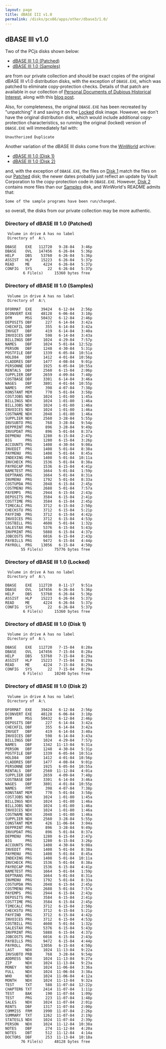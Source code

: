 ```yaml
---
layout: page
title: dBASE III v1.0
permalink: /disks/pcx86/apps/other/dbase3/1.0/
---
```


dBASE III v1.0
--------------

Two of the PCjs disks shown below:

- [dBASE III 1.0 (Patched)](#directory-of-dbase-iii-10-patched)
- [dBASE III 1.0 (Samples)](#directory-of-dbase-iii-10-samples)

are from our private collection and should be exact copies of the original dBASE III v1.0 distribution disks, with the
exception of `DBASE.EXE`, which was patched to eliminate copy-protection checks.  Details of that patch are available
in our collection of [Personal Documents of Dubious Historical Interest](/docs/personal/#dbase-iii-copy-protection),
along with this [blog post](/blog/2017/08/11/).

Also, for completeness, the original `DBASE.EXE` has been recreated by "unpatching" it and saving it on the
[Locked](#directory-of-dbase-iii-10-locked) disk image.  However, we don't have the original distribution disk, which
would include additional copy-protection characteristics, so running the original (locked) version of `DBASE.EXE` will
immediately fail with:

	Unauthorized Duplicate

Another variation of the dBASE III disks come from the [WinWorld](https://winworldpc.com/product/dbase/iii-v10) archive:

- [dBASE III 1.0 (Disk 1)](#directory-of-dbase-iii-10-disk-1)
- [dBASE III 1.0 (Disk 2)](#directory-of-dbase-iii-10-disk-2)

and, with the exception of `DBASE.EXE`, the files on [Disk 1](#directory-of-dbase-iii-10-disk-1) match the files on our
[Patched](#directory-of-dbase-iii-10-patched) disk; the newer dates probably just reflect an update by Vault Corporation
to the copy-protection code in `DBASE.EXE`.  However, [Disk 2](#directory-of-dbase-iii-10-disk-2) contains more files
than our [Samples](#directory-of-dbase-iii-10-samples) disk, and WinWorld's README admits that:

	Some of the sample programs have been run/changed.

so overall, the disks from our private collection may be more authentic.

### Directory of dBASE III 1.0 (Patched)

	 Volume in drive A has no label
	 Directory of  A:\
	
	DBASE    EXE   112720   9-28-84   3:46p
	DBASE    OVL   147456   6-26-84   5:36p
	HELP     DBS    53760   6-26-84   5:36p
	ASSIST   HLP    15223   6-26-84   5:37p
	READ     ME      4224   6-26-84   5:37p
	CONFIG   SYS       22   6-26-84   5:37p
	        6 File(s)     15360 bytes free

### Directory of dBASE III 1.0 (Samples)

	 Volume in drive A has no label
	 Directory of  A:\
	
	DFORMAT  EXE    39424   6-12-84   2:56p
	DCONVERT EXE    48128   6-06-84   3:10p
	DFM      MSG    50432   6-12-84   2:46p
	DEPOSITS DBF      227   6-14-84   3:42a
	CHECKFIL DBF      355   6-14-84   3:42a
	INVGET   DBF      419   6-14-84   3:40a
	INVOICES DBF      598   6-14-84   3:43a
	BILLINGS DBF     1024   4-29-84   7:57p
	NAMES    DBF     1024   5-01-84  12:52p
	PERSON   DBF     1248   4-30-84   5:31p
	POSTFILE DBF     1339   6-05-84  10:51a
	HOLD84   DBF     1412   4-01-84  10:56p
	CLADDRES DBF     1477   4-08-84   9:01p
	PERSONNE DBF     1925   6-05-84  10:55a
	RENTALS  DBF     2560   6-15-84   2:06p
	SUPPLIER DBF     2659   4-09-84   7:40p
	COSTBASE DBF     3301   6-14-84   3:46a
	WAGES    DBF     3801   4-01-84  10:55p
	NAMES    FMT      398   4-07-84   7:38p
	KONSTANT MEM      770   5-01-84   3:58p
	COSTJOBS NDX     1024   1-01-80   1:45a
	BILLINGS NDX     1024   1-01-80   1:46a
	BILLJOBS NDX     1024   1-01-80   1:46a
	INVOICES NDX     1024   1-01-80   1:46a
	COSTNAME NDX     2048   1-01-80   1:46a
	SUPPLIER NDX     2560   3-28-84   5:55p
	INVSUBTO PRG      768   3-28-84   9:54p
	DEPPRINT PRG      896   3-28-84   9:49p
	INVUPDAT PRG      896   5-01-84   8:37a
	DEPMENU  PRG     1280   6-15-84   2:47p
	BIG      PRG     1280   6-15-84   3:26p
	ACCOUNTS PRG     1408   4-30-84   9:08a
	INVEDIT  PRG     1408   5-01-84   8:38a
	PAYMENU  PRG     1408   5-01-84   8:45a
	INDEXING PRG     1408   5-01-84  10:11a
	INVCHECK PRG     1536   5-01-84   8:38a
	PAYRECAP PRG     1536   6-15-84   4:41p
	NAMETEST PRG     1664   5-01-84   1:59p
	DEPTRANS PRG     1664   5-01-84   8:31a
	INVMENU  PRG     1792   5-01-84   8:33a
	COSTUPDA PRG     2048   6-15-84   2:45p
	COSTMENU PRG     2688   5-01-84   7:57a
	PAYEMPS  PRG     2944   6-15-84   2:43p
	DEPOSITS PRG     3584   6-15-84   2:41p
	COSTTIME PRG     3584   6-15-84   2:45p
	TIMECALC PRG     3712   6-15-84   2:50p
	CHECKSTU PRG     3712   6-15-84   5:21p
	PAYFIND  PRG     3712   6-15-84   4:42p
	INVOICES PRG     3712   6-15-84   4:53p
	COSTBILL PRG     4608   5-01-84   1:32p
	SALESTAX PRG     5376   6-15-84   5:43p
	INVPRINT PRG     5888   6-15-84   4:37p
	JOBCOSTS PRG     6016   6-15-84   2:43p
	PAYBILLS PRG     9472   6-15-84   4:44p
	PAYROLL  PRG    13056   6-15-84   4:50p
	       55 File(s)     75776 bytes free

### Directory of dBASE III 1.0 (Locked)

	 Volume in drive A has no label
	 Directory of  A:\
	
	DBASE    EXE   112720   8-11-17   9:51a
	DBASE    OVL   147456   6-26-84   5:36p
	HELP     DBS    53760   6-26-84   5:36p
	ASSIST   HLP    15223   6-26-84   5:37p
	READ     ME      4224   6-26-84   5:37p
	CONFIG   SYS       22   6-26-84   5:37p
	        6 File(s)     15360 bytes free

### Directory of dBASE III 1.0 (Disk 1)

	 Volume in drive A has no label
	 Directory of  A:\
	
	DBASE    EXE   112720   7-15-84   8:28a
	DBASE    OVL   147456   7-15-84   8:28a
	HELP     DBS    53760   7-15-84   8:29a
	ASSIST   HLP    15223   7-15-84   8:29a
	READ     ME      4224   7-15-84   8:29a
	CONFIG   SYS       22   7-15-84   8:29a
	        6 File(s)     10240 bytes free

### Directory of dBASE III 1.0 (Disk 2)

	 Volume in drive A has no label
	 Directory of  A:\
	
	DFORMAT  EXE    39424   6-12-84   2:56p
	DCONVERT EXE    48128   6-06-84   3:10p
	DFM      MSG    50432   6-12-84   2:46p
	DEPOSITS DBF      227   6-14-84   3:42a
	CHECKFIL DBF      355   6-14-84   3:42a
	INVGET   DBF      419   6-14-84   3:40a
	INVOICES DBF      598   6-14-84   3:43a
	BILLINGS DBF     1024   4-29-84   7:57p
	NAMES    DBF     1342  11-13-84   9:31a
	PERSON   DBF     1248   4-30-84   5:31p
	POSTFILE DBF     1339   6-05-84  10:51a
	HOLD84   DBF     1412   4-01-84  10:56p
	CLADDRES DBF     1477   4-08-84   9:01p
	PERSONNE DBF     1925   6-05-84  10:55a
	RENTALS  DBF     2560  11-12-84   4:01a
	SUPPLIER DBF     2659   4-09-84   7:40p
	COSTBASE DBF     3301   6-14-84   3:46a
	WAGES    DBF     3801   4-01-84  10:55p
	NAMES    FMT      398   4-07-84   7:38p
	KONSTANT MEM      770   5-01-84   3:58p
	COSTJOBS NDX     1024   1-01-80   1:45a
	BILLINGS NDX     1024   1-01-80   1:46a
	BILLJOBS NDX     1024   1-01-80   1:46a
	INVOICES NDX     1024   1-01-80   1:46a
	COSTNAME NDX     2048   1-01-80   1:46a
	SUPPLIER NDX     2560   3-28-84   5:55p
	CONSTANT MEM      426  11-06-84   3:04a
	DEPPRINT PRG      896   3-28-84   9:49p
	INVUPDAT PRG      896   5-01-84   8:37a
	DEPMENU  PRG     1280   6-15-84   2:47p
	BIG      PRG     1280   6-15-84   3:26p
	ACCOUNTS PRG     1408   4-30-84   9:08a
	INVEDIT  PRG     1408   5-01-84   8:38a
	PAYMENU  PRG     1408   5-01-84   8:45a
	INDEXING PRG     1408   5-01-84  10:11a
	INVCHECK PRG     1536   5-01-84   8:38a
	PAYRECAP PRG     1536   6-15-84   4:41p
	NAMETEST PRG     1664   5-01-84   1:59p
	DEPTRANS PRG     1664   5-01-84   8:31a
	INVMENU  PRG     1792   5-01-84   8:33a
	COSTUPDA PRG     2048   6-15-84   2:45p
	COSTMENU PRG     2688   5-01-84   7:57a
	PAYEMPS  PRG     2944   6-15-84   2:43p
	DEPOSITS PRG     3584   6-15-84   2:41p
	COSTTIME PRG     3584   6-15-84   2:45p
	TIMECALC PRG     3712   6-15-84   2:50p
	CHECKSTU PRG     3712   6-15-84   5:21p
	PAYFIND  PRG     3712   6-15-84   4:42p
	INVOICES PRG     3712   6-15-84   4:53p
	COSTBILL PRG     4608   5-01-84   1:32p
	SALESTAX PRG     5376   6-15-84   5:43p
	INVPRINT PRG     5888   6-15-84   4:37p
	JOBCOSTS PRG     6016   6-15-84   2:43p
	PAYBILLS PRG     9472   6-15-84   4:44p
	PAYROLL  PRG    13056   6-15-84   4:50p
	LAST     NDX     1024  11-13-84   9:22a
	INVSUBTO PRB      768   3-28-84   9:54p
	ADDRESS  NDX     1024  11-13-84   9:27a
	ZIP      NDX     1024  11-13-84   9:23a
	MONEY    NDX     1024  11-06-84   3:36a
	FULL     NDX     1024  11-06-84   3:38a
	WHO      NDX     1024  11-06-84   4:12a
	MONTH    NDX     1024  11-13-84   9:32a
	TEST     TXT      588  11-07-84  12:22p
	CHAPTER6 TXT     2414  11-07-84   1:11p
	TEST     BAK      190  11-07-84   1:09p
	TEST     PRG      223  11-07-84   1:48p
	SALES    NDX     1024  11-07-84   2:01p
	RENTS    DBF     1317  11-07-84   2:00p
	COMMISS  FRM     1990  11-07-84   2:26p
	SUMMARY  TXT     1262  11-07-84   2:19p
	STATESLS NDX     1024  11-07-84   2:39p
	PERSON   NDX     1024  11-12-84  10:38a
	NOTES    DBF      274  11-12-84   4:20a
	NOTES    DBT      512  11-12-84   4:14a
	DOCTORS  DBF      253  11-13-84  10:18a
	       76 File(s)     48128 bytes free
